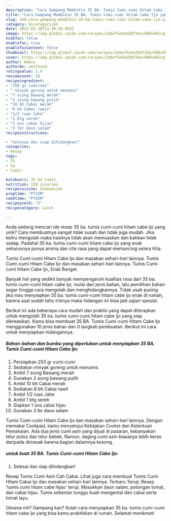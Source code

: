 ```yaml
---
description: "Cara Gampang Membikin 35 BA. Tumis Cumi-cumi Hitam Cabe Ijo yang Lezat Sekali"
title: "Cara Gampang Membikin 35 BA. Tumis Cumi-cumi Hitam Cabe Ijo yang Lezat Sekali"
slug: 340-cara-gampang-membikin-35-ba-tumis-cumi-cumi-hitam-cabe-ijo-yang-lezat-sekali
category: Uncategorized
date: 2022-03-30T13:30:19.092Z
image: https://img-global.cpcdn.com/recipes/2ebef5e4a2b0f34a/680x482cq70/35-ba-tumis-cumi-cumi-hitam-cabe-ijo-foto-resep-utama.jpg
hideToc: false
enableToc: true
enableTocContent: false
thumbnail: https://img-global.cpcdn.com/recipes/2ebef5e4a2b0f34a/680x482cq70/35-ba-tumis-cumi-cumi-hitam-cabe-ijo-foto-resep-utama.jpg
cover: https://img-global.cpcdn.com/recipes/2ebef5e4a2b0f34a/680x482cq70/35-ba-tumis-cumi-cumi-hitam-cabe-ijo-foto-resep-utama.jpg
author: Admin
authorAv: notfound
ratingvalue: 3.4
reviewcount: 18
recipeingredient:
- "250 gr cumicumi"
- " minyak goreng untuk menumis"
- "7 siung Bawang merah"
- "2 siung bawang putih"
- "10 bh Cabai merah"
- "8 bh Cabai rawit"
- "1/2 ruas Jahe"
- "1 btg sereh"
- "1 ons cabai hijau"
- "3 lbr daun salam"
recipeinstructions:

- "Selesai dan siap dihidangkan!"
categories:
- Resep
tags:
- 35
- ba
- tumis

katakunci: 35 ba tumis 
nutrition: 159 calories
recipecuisine: Indonesian
preptime: "PT32M"
cooktime: "PT45M"
recipeyield: "2"
recipecategory: Lunch

---
```





Anda sedang mencari ide resep 35 ba. tumis cumi-cumi hitam cabe ijo yang unik? Cara membuatnya sangat tidak susah dan tidak juga mudah. Jika keliru mengolah maka hasilnya tidak akan memuaskan dan bahkan tidak sedap. Padahal 35 ba. tumis cumi-cumi hitam cabe ijo yang enak seharusnya punya aroma dan cita rasa yang dapat memancing selera Kita.





Tumis Cumi-cumi Hitam Cabe Ijo dan masakan sehari-hari lainnya. Tumis Cumi-cumi Hitam Cabe Ijo dan masakan sehari-hari lainnya. Tumis Cumi-cumi Hitam Cabe Ijo, Enak Banget.

Banyak hal yang sedikit banyak mempengaruhi kualitas rasa dari 35 ba. tumis cumi-cumi hitam cabe ijo, mulai dari jenis bahan, lalu pemilihan bahan segar hingga cara mengolah dan menghidangkannya. Tidak usah pusing jika mau menyiapkan 35 ba. tumis cumi-cumi hitam cabe ijo enak di rumah, karena asal sudah tahu triknya maka hidangan ini bisa jadi sajian spesial.






Berikut ini ada beberapa cara mudah dan praktis yang dapat diterapkan untuk mengolah 35 ba. tumis cumi-cumi hitam cabe ijo yang siap dikreasikan. Kamu bisa membuat 35 BA. Tumis Cumi-cumi Hitam Cabe Ijo menggunakan 10 jenis bahan dan 0 langkah pembuatan. Berikut ini cara untuk menyiapkan hidangannya.

<!--inarticleads1-->

##### Bahan-bahan dan bumbu yang diperlukan untuk menyiapkan 35 BA. Tumis Cumi-cumi Hitam Cabe Ijo:

1. Persiapkan 250 gr cumi-cumi
1. Sediakan  minyak goreng untuk menumis
1. Ambil 7 siung Bawang merah
1. Gunakan 2 siung bawang putih
1. Ambil 10 bh Cabai merah
1. Sediakan 8 bh Cabai rawit
1. Ambil 1/2 ruas Jahe
1. Ambil 1 btg sereh
1. Siapkan 1 ons cabai hijau
1. Gunakan 3 lbr daun salam


Tumis Cumi-cumi Hitam Cabe Ijo dan masakan sehari-hari lainnya. Dengan memakai Cookpad, kamu menyetujui Kebijakan Cookie dan Ketentuan Pemakaian. Ada dua jenis cumi asin yang dijual di pasaran, kebanyakan telur polos dan telur bebek. Namun, daging cumi asin biasanya lebih keras daripada dimasak karena bagian dalamnya kosong. 

<!--inarticleads2-->

#####  untuk buat 35 BA. Tumis Cumi-cumi Hitam Cabe Ijo:


1. Selesai dan siap dihidangkan!

Resep Tumis Cumi Asin Cah Cabai. Lihat juga cara membuat Tumis Cumi Hitam Cabai Ijo dan masakan sehari-hari lainnya. Terbaru Teruji; Resep &#39;tumis cumi hitam cabe hijau&#39; teruji. Masukkan daun salam, potongan tomat, dan cabai hijau. Tumis sebentar tunggu kuah mengental dan cabai serta tomat layu. 

Gimana nih? Gampang kan? Itulah cara menyiapkan 35 ba. tumis cumi-cumi hitam cabe ijo yang bisa kamu praktikkan di rumah. Selamat menikmati

